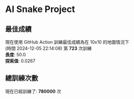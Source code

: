 
# AI Snake Project

## **最佳成績**



































































































現在使用 GitHub Action 訓練最佳成績為在 10x10 的地圖情況下  
(時間 2024-12-05 22:14:08) 第 **723** 次訓練  
**長度**: 50.0  
**探索值**: 0.0267







































































































































































































## 總訓練次數
現在已經訓練了: **780000** 次
